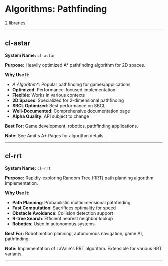 # Algorithms: Pathfinding

2 libraries

---

## cl-astar

**System Name:** `cl-astar`

**Purpose:** Heavily optimized A* pathfinding algorithm for 2D spaces.

**Why Use It:**
- **A* Algorithm**: Popular pathfinding for games/applications
- **Optimized**: Performance-focused implementation
- **Flexible**: Works in various contexts
- **2D Spaces**: Specialized for 2-dimensional pathfinding
- **SBCL Optimized**: Best performance on SBCL
- **Well-Documented**: Comprehensive documentation page
- **Alpha Quality**: API subject to change

**Best For:** Game development, robotics, pathfinding applications.

**Note:** See Amit's A* Pages for algorithm details.

---


## cl-rrt

**System Name:** `cl-rrt`

**Purpose:** Rapidly-exploring Random Tree (RRT) path planning algorithm implementation.

**Why Use It:**
- **Path Planning**: Probabilistic multidimensional pathfinding
- **Fast Computation**: Sacrifices optimality for speed
- **Obstacle Avoidance**: Collision detection support
- **R-tree Search**: Efficient nearest neighbor lookup
- **Robotics**: Used in autonomous systems

**Best For:** Robot motion planning, autonomous navigation, game AI, pathfinding.

**Note:** Implementation of LaValle's RRT algorithm. Extensible for various RRT variants.

---


